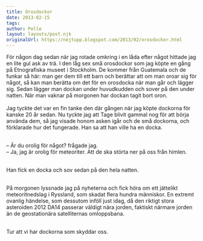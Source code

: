 ```yaml
---
title: Orosdockor
date: 2013-02-15
tags: 	
author: Pelle
layout: layouts/post.njk
originalUrl: https://nejtupp.blogspot.com/2013/02/orosdockor.html
---
```


För någon dag sedan när jag rotade omkring i en låda efter något hittade jag en lite gul ask av trä. I den låg sex små orosdockor som jag köpte en gång på Etnografiska museet i Stockholm. De kommer från Guatemala och de funkar så här: man ger dem till ett barn och berättar att om man oroar sig för något, så kan man berätta om det för en orosdocka när man går och lägger sig. Sedan lägger man dockan under huvudkudden och sover på den under natten. När man vaknar på morgonen har dockan tagit bort oron.<br><br>Jag tyckte det var en fin tanke den där gången när jag köpte dockorna för kanske 20 år sedan. Nu tyckte jag att Tage blivit gammal nog för att börja använda dem, så jag visade honom asken igår och de små dockorna, och förklarade hur det fungerade. Han sa att han ville ha en docka.
<br><br>

– Är du orolig för något? frågade jag.<br>
– Ja, jag är orolig för meteoriter. Att de ska störta ner på oss från himlen.
<br><br>

Han fick en docka och sov sedan på den hela natten.
<br><br>

På morgonen lyssnade jag på nyheterna och fick höra om ett jättelikt meteoritnedslag i Ryssland, som skadat flera hundra människor. En extremt ovanlig händelse, som dessutom inföll just idag, då den riktigt stora asteroiden 2012 DA14 passerar väldigt nära jorden, faktiskt närmare jorden än de geostationära satelliternas omloppsbana.
<br><br>

Tur att vi har dockorna som skyddar oss.
